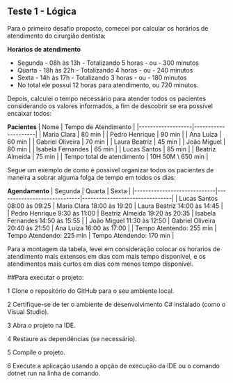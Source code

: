 ## Teste 1 - Lógica

Para o primeiro desafio proposto, comecei por calcular os horários de atendimento do cirurgião dentista:

**Horários de atendimento**
- Segunda - 08h às 13h - Totalizando 5 horas - ou - 300 minutos
- Quarta - 18h às 22h - Totalizando 4 horas - ou - 240 minutos
- Sexta - 14h às 17h - Totalizando 3 horas - ou - 180 minutos
- No total ele possui 12 horas para atendimento, ou 720 minutos.

Depois, calculei o tempo necessário para atender todos os pacientes considerando os valores informados, a fim de descobrir se era possível encaixar todos:

**Pacientes**
| Nome | Tempo de Atendimento |
|-------------------|---------------------|
| Maria Clara | 80 min |
| Pedro Henrique | 90 min |
| Ana Luiza | 60 min |
| Gabriel Oliveira | 70 min |
| Laura Beatriz | 45 min |
| João Miguel | 80 min |
| Isabela Fernandes | 65 min |
| Lucas Santos | 85 min |
| Beatriz Almeida | 75 min |
| Tempo total de atendimento | 10H 50M  \ 650 min |

Segue um exemplo de como é possivel organizar todos os pacientes de maneira a sobrar alguma folga de tempo em todos os dias:

**Agendamento**
| Segunda | Quarta | Sexta |
|-----------------------------|-----------------------------|--------------------------------|
| Lucas Santos 08:00 às 09:25 | Maria Clara 18:00 às 19:20 | Laura Beatriz 14:00 às 14:45 |
| Pedro Henrique 9:30 às 11:00  | Beatriz Almeida 19:20 às 20:35 | Isabela Fernandes 14:50 às 15:55 |
| João Miguel 11:30 às 12:50 | Gabriel Oliveira 20:40 às 21:50 | Ana Luiza 16:00 às 17:00 |
| Tempo Atentendo: 255 min | Tempo Atendendo: 225 min | Tempo Atendendo: 170 min |

Para a montagem da tabela, levei em consideração colocar os horarios de atendimento mais extensos em dias com mais tempo disponível, e os atendimentos mais curtos em dias com menos tempo disponível.

##Para executar o projeto:

1 Clone o repositório do GitHub para o seu ambiente local.

2 Certifique-se de ter o ambiente de desenvolvimento C# instalado (como o Visual Studio).

3 Abra o projeto na IDE.

4 Restaure as dependências (se necessário).

5 Compile o projeto.

6 Execute a aplicação usando a opção de execução da IDE ou o comando dotnet run na linha de comando.

